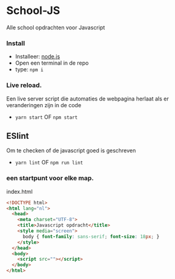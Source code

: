 # School-JS
Alle school opdrachten voor Javascript

### Install
- Installeer: [node.js](https://nodejs.org/en/)
- Open een terminal in de repo
- type: `npm i`

### Live reload.
Een live server script die automaties de webpagina herlaat als er veranderingen zijn in de code
- `yarn start` OF `npm start`

## ESlint
Om te checken of de javascript goed is geschreven
- `yarn lint` OF `npm run lint`

### een startpunt voor elke map.
index.html
```html
<!DOCTYPE html>
<html lang="nl">
  <head>
    <meta charset="UTF-8">
    <title>Javascript opdracht</title>
    <style media="screen">
      body { font-family: sans-serif; font-size: 18px; }
    </style>
  </head>
  <body>
    <script src=""></script>
  </body>
</html>
```
